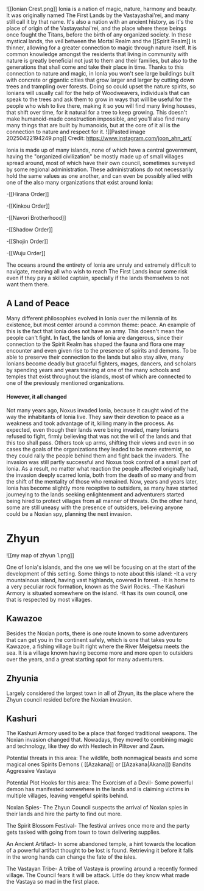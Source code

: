 ![[Ionian Crest.png]]
Ionia is a nation of magic, nature, harmony and beauty. It was originally named The First Lands by the Vastayashai'rei, and many still call it by that name. It's also a nation with an ancient history, as it's the place of origin of the Vastayashai'rei, and the place where these beings once fought the Titans, before the birth of any organized society.
In these mystical lands, the veil between the Mortal Realm and the [[Spirit Realm]] is thinner, allowing for a greater connection to magic through nature itself. It is common knowledge amongst the residents that living in community with nature is greatly beneficial not just to them and their families, but also to the generations that shall come and take their place in time.
Thanks to this connection to nature and magic, in Ionia you won't see large buildings built with concrete or gigantic cities that grow larger and larger by cutting down trees and trampling over forests. Doing so could upset the nature spirits, so Ionians will usually call for the help of Woodweavers, individuals that can speak to the trees and ask them to grow in ways that will be useful for the people who wish to live there, making it so you will find many living houses, that shift over time, for it natural for a tree to keep growing. This doesn't make humanoid-made construction impossible, and you'll also find many many things that are built by humanoids, but at the core of it all is the connection to nature and respect for it.
![[Pasted image 20250422194249.png]] Credit: https://www.instagram.com/joon_ahn_art/

Ionia is made up of many islands, none of which have a central government, having the "organized civilization" be mostly made up of small villages spread around, most of which have their own council, sometimes surveyed by some regional administration. These administrations do not necessarily hold the same values as one another, and can even be possibly allied with one of the also many organizations that exist around Ionia:

-[[Hirana Order]]

-[[Kinkou Order]]

-[[Navori Brotherhood]]

-[[Shadow Order]]

-[[Shojin Order]]

-[[Wuju Order]]

The oceans around the entirety of Ionia are unruly and extremely difficult to navigate, meaning all who wish to reach The First Lands incur some risk even if they pay a skilled captain, specially if the lands themselves to not want them there.

## A Land of Peace

Many different philosophies evolved in Ionia over the millennia of its existence, but most center around a common theme: peace. An example of this is the fact that Ionia does not have an army.
This doesn't mean the people can't fight. In fact, the lands of Ionia are dangerous, since their connection to the Spirit Realm has shaped the fauna and flora one may encounter and even given rise to the presence of spirits and demons.
To be able to preserve their connection to the lands but also stay alive, many Ionians become deadly but graceful fighters, mages, dancers, and scholars by spending years and years training at one of the many schools and temples that exist throughout the islands, most of which are connected to one of the previously mentioned organizations.

#### However, it all changed
Not many years ago, Noxus invaded Ionia, because it caught wind of the way the inhabitants of Ionia live. They saw their devotion to peace as a weakness and took advantage of it, killing many in the process.
As expected, even though their lands were being invaded, many Ionians refused to fight, firmly believing that was not the will of the lands and that this too shall pass. Others took up arms, shifting their views and even in so cases the goals of the organizations they leaded to be more extremist, so they could rally the people behind them and fight back the invaders.
The invasion was still partly successful and Noxus took control of a small part of Ionia. As a result, no matter what reaction the people affected originally had, the invasion deeply scarred Ionia, both from the death of so many and from the shift of the mentality of those who remained.
Now, years and years later, Ionia has become slightly more receptive to outsiders, as many have started journeying to the lands seeking enlightenment and adventurers started being hired to protect villages from all manner of threats. On the other hand, some are still uneasy with the presence of outsiders, believing anyone could be a Noxian spy, planning the next invasion.


# Zhyun

![[my map of zhyun 1.png]]

One of Ionia's islands, and the one we will be focusing on at the start of the development of this setting.
Some things to note about this island: 
-It a very mountainous island, having vast highlands, covered in forest.
-It is home to a very peculiar rock formation, known as the Swirl Rocks.
-The Kashuri Armory is situated somewhere on the island.
-It has its own council, one that is respected by most villages.


## Kawazoe

Besides the Noxian ports, there is one route known to some adventurers that can get you in the continent safely, which is one that takes you to Kawazoe, a fishing village built right where the River Meigetsu meets the sea. It is a village known having become more and more open to outsiders over the years, and a great starting spot for many adventurers.

## Zhyunia

Largely considered the largest town in all of Zhyun, its the place where the Zhyun council resided before the Noxian invasion.

## Kashuri

The Kashuri Armory used to be a place that forged traditional weapons. The Noxian invasion changed that. Nowadays, they moved to combining magic and technology, like they do with Hextech in Piltover and Zaun.


Potential threats in this area:
The wildlife, both nonmagical beasts and some magical ones
Spirits
Demons ( [[Azakana]] or [[Azakana|Akana]])
Bandits
Aggressive Vastaya

Potential Plot Hooks for this area:
The Exorcism of a Devil- Some powerful demon has manifested somewhere in the lands and is claiming victims in multiple villages, leaving vengeful spirits behind.

Noxian Spies- The Zhyun Council suspects the arrival of Noxian spies in their lands and hire the party to find out more.

The Spirit Blossom Festival- The festival arrives once more and the party gets tasked with going from town to town delivering supplies.

An Ancient Artifact- In some abandoned temple, a hint towards the location of a powerful artifact thought to be lost is found. Retrieving it before it falls in the wrong hands can change the fate of the isles.

The Vastayan Tribe- A tribe of Vastaya is prowling around a recently formed village. The Council fears it will be attack. Little do they know what made the Vastaya so mad in the first place.